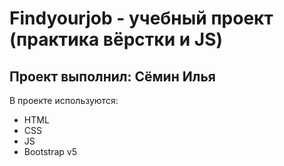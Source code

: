 # Findyourjob - учебный проект (практика вёрстки и JS)
## Проект выполнил: Сёмин Илья

  В проекте используются:
  - HTML
  - CSS
  - JS
  - Bootstrap v5

